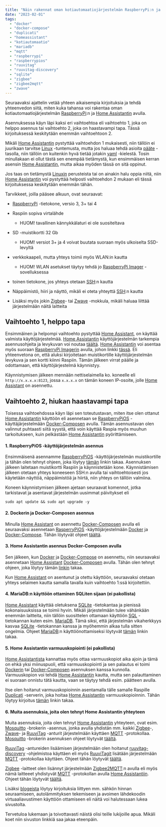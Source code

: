 ```yaml
---
title: "Näin rakennat oman kotiautomaatiojärjestelmän RaspberryPi:n ja Home Assistantin avulla"
date: "2023-02-01"
tags: 
  - "docker"
  - "docker-compose"
  - "duplicati"
  - "homeassistant"
  - "kotiautomaatio"
  - "mariadb"
  - "mqtt"
  - "raspberrypi"
  - "raspberrypios"
  - "ruuvitag"
  - "ruuvitag-discovery"
  - "sqlite"
  - "zigbee"
  - "zigbee2mqtt"
  - "zwave"
---
```


Seuraavaksi ajattelin vetää yhteen aikaisempia kirjoituksia ja tehdä yhteenvedon siitä, miten kuka tahansa voi rakentaa oman kotiautomaatiojärjestelmän [RaspberryPi](https://www.raspberrypi.com/):n ja [Home Assistantin](https://www.home-assistant.io/) avulla.

Asennuksessa käyn läpi kaksi eri vaihtoehtoa eli vaihtoehto 1, joka on helppo asennus tai vaihtoehto 2, joka on haastavampi tapa. Tässä kirjoituksessä keskitytään enemmän vaihtoehtoon 2.

Mikäli [Home Assistantin](https://www.home-assistant.io/) pystyttää vaihtoehdon 1 mukaisesti, niin tällöin ei juurikaan tarvitse [Linux](https://en.wikipedia.org/wiki/Linux) -tuntemusta, mutta jos haluaa tehdä asioita [pääte](https://en.wikipedia.org/wiki/Terminal_emulator) -tasolla, niin tällöin on kuitenkin hyvä tietää jotakin [yaml](https://en.wikipedia.org/wiki/YAML) -kielestä. Tosin minullakaan ei ollut tästä sen enempää tietämystä, kun ensimmäisen kerran asensin [Home Assistantin](https://www.home-assistant.io/), mutta aikaa myöden tässä on sitä oppinut.

Jos taas on tietämystä [Linuxin](https://en.wikipedia.org/wiki/Linux) perusteista tai on ainakin halu oppia niitä, niin [Home Assistantin](https://www.home-assistant.io/) voi pystyttää helposti vaihtoehdon 2 mukaan eli tässä kirjoituksessa keskitytään enemmän tähän.

Tarvikkeet, joilla pääsee alkuun, ovat seuraavat:

- [RaspberryPi](https://www.raspberrypi.com/products/) -tietokone, versio 3, 3+ tai 4

- Raspiin sopiva virtalähde
    - HUOM! tavallinen kännykkälaturi ei ole suositeltava

- SD -muistikortti 32 Gb
    - HUOM! versiot 3+ ja 4 voivat buutata suoraan myös ulkoiselta SSD-levyltä

- verkkokaapeli, mutta yhteys toimii myös WLAN:in kautta
    - HUOM! WLAN asetukset täytyy tehdä jo [RaspberryPi Imager](https://www.raspberrypi.com/software/) -sovelluksessa

- toinen tietokone, jos yhteys otetaan [SSH](https://en.wikipedia.org/wiki/Secure_Shell):n kautta

- Näppäimistö, hiiri ja näyttö, mikäli ei oteta yhteyttä [SSH](https://en.wikipedia.org/wiki/Secure_Shell):n kautta

- Lisäksi myös jokin [Zigbee](https://en.wikipedia.org/wiki/Zigbee)\- tai [Zwave](https://en.wikipedia.org/wiki/Z-Wave) -mokkula, mikäli haluaa liittää järjestelmään näitä laitteita

## Vaihtoehto 1, helppo tapa

Ensimmäinen ja helpompi vaihtoehto pystyttää [Home Assistant](https://www.home-assistant.io/), on käyttää valmista käyttöjärjestelmää. [Home Assistantin](https://www.home-assistant.io/) käyttöjärjestelmän tarkempia asennusohjeita ja levykuvan voi noutaa [täältä](https://www.home-assistant.io/installation/). [Home Assistantin](https://www.home-assistant.io/) voi asentaa myös suoraan [RaspberryPi Imagerin](https://www.raspberrypi.com/software/) avulla, johon linkki [tässä](/posts/raspberrypiosn-asentaminen-ja-kayttoonotto/). Eli yhteenvetona on, että aluksi kirjoitetaan muistikortille käyttöjärjestelmän levykuva ja sen kortti kiinni Raspiin. Tämän jälkeen virrat päälle ja odottamaan, että käyttöjärjestelmä käynnistyy.

Käynnistymisen jälkeen mennään nettiselaimella ko. koneelle eli `http://x.x.x.x:8123`, jossa `x.x.x.x` on tämän koneen IP-osoite, jolle [Home Assistant](https://www.home-assistant.io/) on asennettu.

## Vaihtoehto 2, hiukan haastavampi tapa

Toisessa vaihtoehdossa käyn läpi sen toteutustavan, miten itse olen ottanut [Home Assistantin](https://www.home-assistant.io/) käyttöön eli asennetaan se [RaspberryPiOS](https://www.raspberrypi.com/software/) -käyttäjärjestelmään [Docker-Composen](https://docs.docker.com/compose/) avulla. Tämän asennustavan olen valinnut puhtaasti siitä syystä, että voin käyttää Raspia myös muuhun tarkoitukseen, kuin pelkästään [Home Assistantin](https://www.home-assistant.io/) pyörittämiseen.

#### 1\. RaspberryPiOS -käyttöjärjestelmän asennus

Ensimmäisenä asennamme [RaspberryPiOS](https://www.raspberrypi.com/software/) -käyttöjärjestelmän muistikortille ja tähän olen tehnyt ohjeen, joka löytyy [tämän](#post/raspberrypiosn-asentaminen-ja-kayttoonotto) linkin takaa. Asennuksen jälkeen laitetaan muistikortti Raspiin ja käynnistetään kone. Käynnistämisen jälkeen otetaan yhteys koneeseen SSH:n avulla tai vaihtoehtoisesti jos käytetään näyttöä, näppäimistöä ja hiirtä, niin yhteys on tällöin valmiina.

Koneen käynnistymisen jälkeen ajetaan seuraavat komennot, jotka tarkistavat ja asentavat järjestelmän uusimmat päivitykset eli

`sudo apt update && sudo apt upgrade -y`

#### 2\. Dockerin ja Docker-Composen asennus

Minulla [Home Assistant](https://www.home-assistant.io/) on asennettu [Docker-Composen](https://docs.docker.com/compose/) avulla eli seuraavaksi asennetaan [RasperryPiOS](https://www.raspberrypi.com/software/) -käyttöjärjestelmään [Docker](https://www.docker.com/) ja [Docker-Compose](https://docs.docker.com/compose/). Tähän löytyvät ohjeet [täältä](#post/dockerin-ja-docker-composen-asennus-raspberrypios-kayttojarjestelmaan).

#### 3\. Home Assistantin asennus Docker-Composen avulla

Sen jälkeen, kun [Docker](https://www.docker.com/) ja [Docker-Compose](https://docs.docker.com/compose/) on asennettu, niin seuraavaksi asennetaan [Home Assistant](https://www.home-assistant.io/) [Docker-Composen](https://docs.docker.com/compose/) avulla. Tähän olen tehnyt ohjeen, joka löytyy tämän [linkin](#post/home-assistantin-asennus-docker-composen-avulla) takaa.

Kun [Home Assistant](https://www.home-assistant.io/) on asentunut ja otettu käyttöön, seuraavaksi otetaan yhteys selaimen kautta samalla tavalla kuin vaihtoehto 1:ssä kirjoitettiin.

#### 4\. MariaDB:n käyttöön ottaminen SQLiten sijaan (ei pakollista)

[Home Assistant](https://www.home-assistant.io/) käyttää oletuksena [SQLite](https://sqlite.org/index.html) -tietokantaa ja pienissä kokonaisuuksissa se toimii hyvin. Mikäli järjestelmään tulee vähänkään enemmän laitteita, niin tällöin suosittelen ottamaan käyttöön [SQL](https://en.wikipedia.org/wiki/SQL) -tietokannan kuten esim. [MariaDB](https://mariadb.org/). Tämä siksi, että järjestelmän vikaherkkyys kasvaa [SQLite](https://sqlite.org/index.html) -tietokannan kanssa ja myöhemmin alkaa tulla sitten ongelmia. Ohjeet [MariaDB](https://mariadb.org/):n käyttöönottamiseksi löytyvät [tämän](#post/mariadb-tietokannan-kayttoonotto-home-assistantissa) linkin takaa.

#### 5\. Home Assistantin varmuuskopiointi (ei pakollista)

[Home Assistantista](https://www.home-assistant.io/) kannattaa myös ottaa varmuuskopiot aika ajoin ja tämä on ehkä yksi miinuspuoli, että varmuuskopiointi ja sen palautus ei toimi [Dockerin](https://www.docker.com/) tai [Docker-Composen](https://docs.docker.com/compose/) asennuksen kanssa kunnolla. Varmuuskopion voi tehdä [Home Assistantin](https://www.home-assistant.io/) kautta, mutta sen palauttaminen ei suoraan onnistu tätä kautta, vaan se täytyy tehdä esim. päätteen avulla.

Itse olen hoitanut varmuuskopioinnin asentamalla tälle samalle Raspille [Duplicati](https://www.duplicati.com/) -serverin, joka hoitaa [Home Assistantin](https://www.home-assistant.io/) varmuuskopioinnin. Tähän löytyy kirjoitus [tämän](#post/docker-composen-avulla-asennetun-home-assistantin-varmuuskopiointi-duplicatin-avulla) linkin takaa.

#### 6\. Muita asennuksia, joita olen tehnyt Home Assistantin yhteyteen

Muita asennuksia, joita olen tehnyt [Home Assistantin](https://www.home-assistant.io/) yhteyteen, ovat esim. [Mosquitto](https://mosquitto.org/) -brokerin -asennus, jonka avulla yhdistän mm. kaikki [Zigbee](https://en.wikipedia.org/wiki/Zigbee)\-, [Zwave](https://en.wikipedia.org/wiki/Z-Wave)\- ja [RuuviTag](https://ruuvi.com/fi/) -anturit järjestelmään käyttäen [MQTT](https://mqtt.org/) -protokollaa. [Mosquitto](https://mosquitto.org/) -brokerin asennuksen ohjeet löytyvät [täältä](#post/mosquitto-brokerin-asennus-kayttaen-docker-composea).

[RuuviTag](https://ruuvi.com/fi/) -antureiden lisäämisen järjestelmään olen hoitanut [ruuvitag-discovery](https://github.com/balda/ruuvitag-discovery) -ohjelmistoa käyttäen eli myös [RuuviTagit](https://ruuvi.com/fi/) lisätään järjestelmään [MQTT](https://mqtt.org/) -protokollaa käyttäen. Ohjeet tähän löytyvät [täältä](#post/ruuvitag-antureiden-lisaaminen-home-assistantiin-ruuvitag-discoveryn-avulla-mqtt-protokollaa-kayttaen).

[Zigbee](https://en.wikipedia.org/wiki/Zigbee) -laitteet olen lisännyt järjestelmään [Zigbee2MQTT](https://www.zigbee2mqtt.io/):n avulla eli myös nämä laitteeet yhdistyvät [MQTT](https://mqtt.org/) -protokollan avulla [Home Assistantiin](https://www.home-assistant.io/). Ohjeet tähän löytyvät [täältä](#post/zigbee2mqtt-asentaminen-docker-composen-avulla).

Lisäksi [blogeista](#posts) löytyy kirjoituksia liittyen mm. sähkön hinnan seuraamiseen, autolämmityksen tekemiseen ja avoimen lähdekoodin virtuaaliavustimen käyttöön ottamiseen eli näitä voi halutessaan lukea sivustolta.

Tervetuloa lukemaan ja toivottavasti näistä olisi teille lukijoille apua. Mikäli koet niin sivuston linkkiä saa jakaa eteenpäin.

